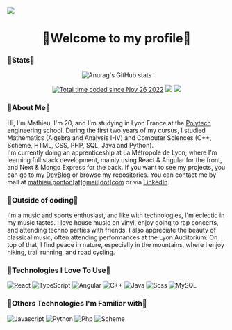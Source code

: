![](https://user-images.githubusercontent.com/114826837/204274294-4347eb2f-cb25-429c-9e90-8289991cc5bf.png)
<h1 align="center">🌸Welcome to my profile🌸</h1>

### 🌺Stats🌺
<div align="center"> 

![Anurag's GitHub stats](https://github-readme-stats.vercel.app/api?username=Claquettes&show_icons=true&theme=synthwave)

</div>
<p align="center">
    <a href="https://wakatime.com/@85363e99-4bd6-4f5d-928a-967ecbb24610"><img src="https://wakatime.com/badge/user/85363e99-4bd6-4f5d-928a-967ecbb24610.svg" alt="Total time coded since Nov 26 2022" /></a>
    <img src="https://img.shields.io/badge/Half_Marathon_PB-1:59:37-yellow" />
    <img src=" https://img.shields.io/badge/Ventoux_via_bedoin:2h02-orange" />
</p>


### 🌺About Me🌺

Hi, I'm Mathieu, I'm 20, and I'm studying in Lyon France at the [Polytech](https://polytech.univ-lyon1.fr/) engineering school. During the first two years of my cursus, I studied Mathematics (Algebra and Analysis I-IV) and Computer Sciences (C++, Scheme, HTML, CSS, PHP, SQL, Java and Python).    
I'm currently doing an apprenticeship at La Métropole de Lyon, where I'm learning full stack development, mainly using React & Angular for the front, and Next & Mongo Express for the back.
If you want to see my projects, you can go to my [DevBlog](https://ponton.pages.dev) or browse my repositories. 
You can contact me by mail at [mathieu.ponton[at]gmail[dot]com](mailto:mathieu.ponton@gmail.com) or via [LinkedIn](https://www.linkedin.com/in/mathieu-ponton/).

### 🌺Outside of coding🌺
I'm a music and sports enthusiast, and like with technologies, I'm eclectic in my music tastes. I love house music on vinyl, enjoy going to rap concerts, and attending techno parties with friends. I also appreciate the beauty of classical music, often attending performances at the Lyon Auditorium. On top of that, I find peace in nature, especially in the mountains, where I enjoy hiking, trail running, and road cycling.


### 🌺Technologies I Love To Use🌺

![React](https://img.shields.io/badge/React-20232A?style=for-the-badge&logo=react&logoColor=61DAFB)
![TypeScript](https://img.shields.io/badge/TypeScript-20232A?style=for-the-badge&logo=typescript&logoColor=3178C6)
![Angular](https://img.shields.io/badge/Angular-20232A?style=for-the-badge&logo=angular&logoColor=DD0031)
![C++](https://img.shields.io/badge/C++-20232A?style=for-the-badge&logo=c%2B%2B&logoColor=00599C)
![Java](https://img.shields.io/badge/Java-20232A?style=for-the-badge&logo=java&logoColor=007396)
![Scss](https://img.shields.io/badge/Scss-20232A?style=for-the-badge&logo=sass&logoColor=CC6699)
![MySQL](https://img.shields.io/badge/MySQL-20232A?style=for-the-badge&logo=mysql&logoColor=4479A1)

### 🌺Others Technologies I'm Familiar with🌺

![Javascript](https://img.shields.io/badge/Javascript-20232A?style=for-the-badge&logo=javascript&logoColor=F7DF1E)
![Python](https://img.shields.io/badge/Python-20232A?style=for-the-badge&logo=python&logoColor=3776AB)
![Php](https://img.shields.io/badge/Php-20232A?style=for-the-badge&logo=php&logoColor=777BB4)
![Scheme](https://img.shields.io/badge/Scheme-20232A?style=for-the-badge&logo=scheme&logoColor=339999)


